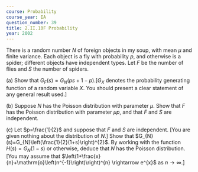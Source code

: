 ```yaml
---
course: Probability
course_year: IA
question_number: 39
title: 2.II.10F Probability
year: 2002
---
```



There is a random number $N$ of foreign objects in my soup, with mean $\mu$ and finite variance. Each object is a fly with probability $p$, and otherwise is a spider; different objects have independent types. Let $F$ be the number of flies and $S$ the number of spiders.

(a) Show that $G_{F}(s)=G_{N}(p s+1-p) .\left[G_{X}\right.$ denotes the probability generating function of a random variable $X$. You should present a clear statement of any general result used.]

(b) Suppose $N$ has the Poisson distribution with parameter $\mu$. Show that $F$ has the Poisson distribution with parameter $\mu p$, and that $F$ and $S$ are independent.

(c) Let $p=\frac{1}{2}$ and suppose that $F$ and $S$ are independent. [You are given nothing about the distribution of $N$.] Show that $G_{N}(s)=G_{N}\left(\frac{1}{2}(1+s)\right)^{2}$. By working with the function $H(s)=G_{N}(1-s)$ or otherwise, deduce that $N$ has the Poisson distribution. [You may assume that $\left(1+\frac{x}{n}+\mathrm{o}\left(n^{-1}\right)\right)^{n} \rightarrow e^{x}$ as $n \rightarrow \infty$.]